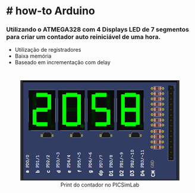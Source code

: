 # # how-to Arduino

### Utilizando o ATMEGA328 com 4 Displays LED de 7 segmentos para criar um contador auto reiniciável de uma hora. <p> 

* Utilização de registradores
* Baixa memória
* Baseado em incrementação com delay

# # 

<p align="center">
  <img src="./images/counter.png" alt="print do PinSimLab"/><br>
  Print do contador no PICSimLab
</p>